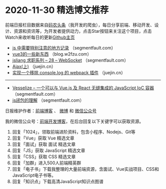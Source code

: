 # 2020-11-30 精选博文推荐

前端日报栏目数据来自[码农头条](https://toutiao.qdkfweb.cn/)（我开发的爬虫），每日分享前端、移动开发、设计、资源和资讯等，为开发者提供动力，点击Star按钮来关注这个项目，点击Watch来收听每日的更新[Github主页](https://github.com/kujian/frontendDaily)
* [js 中需要特别注意的地方记录](https://segmentfault.com/a/1190000038321714) （segmentfault.com）
* [vue3的一些新东西](https://blog.w2fzu.com/2020/11/28/2020-11-28-vue3%E7%9A%84%E4%B8%80%E4%BA%9B%E6%96%B0%E4%B8%9C%E8%A5%BF/) （blog.w2fzu.com）
* [jsliang 求职系列 &#8211; 28 &#8211; WebSocket](https://segmentfault.com/a/1190000038319869) （segmentfault.com）
* [Ajax(上)](https://juejin.cn/post/6900410284494553096) （juejin.cn）
* [实现一个移除 console.log 的 webpack 插件](https://juejin.cn/post/6900400789949267975) （juejin.cn）

***
* [Vesselize &#8211; 一个可以与 Vue.js 及 React 无缝集成的 JavaScript IoC 容器](https://segmentfault.com/a/1190000038322535) （segmentfault.com）
* [js闭包的理解](https://segmentfault.com/a/1190000038321946) （segmentfault.com）

日报维护作者：[前端博客](https://qdkfweb.cn/) 、 [微博](http://weibo.com/kujian) 和 [微信公众号](https://open.weixin.qq.com/qr/code?username=caibaojian_com)

我的微信公众号：[前端开发博客](https://open.weixin.qq.com/qr/code?username=caibaojian_com)，在后台回复以下关键字可以获取资源。

1. 回复「1024」，领取前端进阶资料，包含小程序、Nodejs、Git等
2. 回复「Vue」获取 Vue 精选文章
3. 回复「面试」获取 面试 精选文章
4. 回复「JS」获取 JavaScript 精选文章
5. 回复「CSS」获取 CSS 精选文章
6. 回复「加群」进入500人前端精英群
7. 回复「电子书」下载我整理的大量前端资源，含面试、Vue实战项目、CSS和JavaScript电子书等。
8. 回复「知识点」下载高清JavaScript知识点图谱